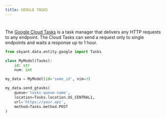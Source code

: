 ```yaml
---
title: GOOGLE TASKS
---
```


#


The [Google Cloud Tasks](https://cloud.google.com/tasks) is a task manager that delivers any HTTP
requests to any endpoint. The Cloud Tasks can send a request only to single endpoints and waits
a response up to 1 hour.

```py linenums='1' title='send task'
from skyant.data.entity.google import Tasks

class MyModel(Tasks):
    id: str
    num: int

my_data = MyModel(id='some_id', nim=3)

my_data.send_gtasks(
    queue='tasks-queue-name', 
    location=Tasks.location.US_CENTRAL1,
    url='https://your.api',
    method=Tasks.method.POST
)
```
